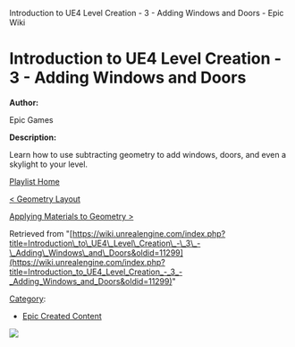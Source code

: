 Introduction to UE4 Level Creation - 3 - Adding Windows and Doors - Epic Wiki                    

Introduction to UE4 Level Creation - 3 - Adding Windows and Doors
=================================================================

  

**Author:**

Epic Games

**Description:**

Learn how to use subtracting geometry to add windows, doors, and even a skylight to your level.

  

[Playlist Home](/Category:Epic_Video_Playlists "Category:Epic Video Playlists")

[< Geometry Layout](/Introduction_to_UE4_Level_Creation_-_2_-_Geometry_Layout "Introduction to UE4 Level Creation - 2 - Geometry Layout")

[Applying Materials to Geometry >](/Introduction_to_UE4_Level_Creation_-_4_-_Applying_Materials_to_Geometry "Introduction to UE4 Level Creation - 4 - Applying Materials to Geometry")

Retrieved from "[https://wiki.unrealengine.com/index.php?title=Introduction\_to\_UE4\_Level\_Creation\_-\_3\_-\_Adding\_Windows\_and\_Doors&oldid=11299](https://wiki.unrealengine.com/index.php?title=Introduction_to_UE4_Level_Creation_-_3_-_Adding_Windows_and_Doors&oldid=11299)"

[Category](/Special:Categories "Special:Categories"):

*   [Epic Created Content](/Category:Epic_Created_Content "Category:Epic Created Content")

  ![](https://tracking.unrealengine.com/track.png)